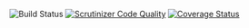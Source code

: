 ![Build Status](https://github.com/simplesamlphp/simplesamlphp-module-negotiateext/workflows/CI/badge.svg?branch=master)
[![Scrutinizer Code Quality](https://scrutinizer-ci.com/g/simplesamlphp/simplesamlphp-module-negotiateext/badges/quality-score.png?b=master)](https://scrutinizer-ci.com/g/simplesamlphp/simplesamlphp-module-negotiateext/?branch=master)
[![Coverage Status](https://codecov.io/gh/simplesamlphp/simplesamlphp-module-negotiateext/branch/master/graph/badge.svg)](https://codecov.io/gh/simplesamlphp/simplesamlphp-module-negotiateext)
